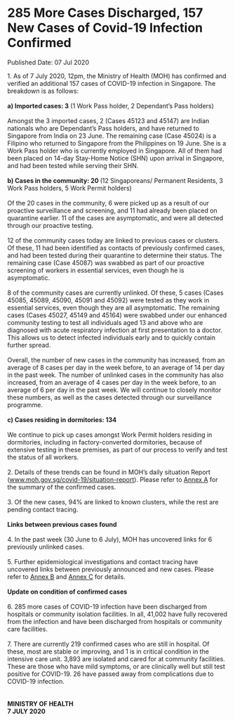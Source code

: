 <html>
    <meta http-equiv="Content-Type" content="text/html; charset=utf-8"/>
    <meta charset="utf-8"/>
    <title>285 More Cases Discharged, 157 New Cases of Covid-19 Infection Confirmed</title>
    <body><h1>285 More Cases Discharged, 157 New Cases of Covid-19 Infection Confirmed</h1>
    <p>Published Date: 07 Jul 2020</p> 1. As of 7 July 2020, 12pm, the Ministry of Health (MOH) has confirmed and verified an additional 157 cases of COVID-19 infection in Singapore. The breakdown is as follows: 
<br>
<br><strong>a) Imported cases: 3</strong> (1 Work Pass holder, 2 Dependant’s Pass holders)
<br>
<br>Amongst the 3 imported cases, 2 (Cases 45123 and 45147) are Indian nationals who are Dependant’s Pass holders, and have returned to Singapore from India on 23 June. The remaining case (Case 45024) is a Filipino who returned to Singapore from the Philippines on 19 June. She is a Work Pass holder who is currently employed in Singapore. All of them had been placed on 14-day Stay-Home Notice (SHN) upon arrival in Singapore, and had been tested while serving their SHN.
<br>
<br><strong>b) Cases in the community: 20 </strong>(12 Singaporeans/ Permanent Residents, 3 Work Pass holders, 5 Work Permit holders)
<br>
<br>Of the 20 cases in the community, 6 were picked up as a result of our proactive surveillance and screening, and 11 had already been placed on quarantine earlier. 11 of the cases are asymptomatic, and were all detected through our proactive testing. 
<br>
<br>12 of the community cases today are linked to previous cases or clusters. Of these, 11 had been identified as contacts of previously confirmed cases, and had been tested during their quarantine to determine their status. The remaining case (Case 45087) was swabbed as part of our proactive screening of workers in essential services, even though he is asymptomatic. 
<br>
<br>8 of the community cases are currently unlinked. Of these, 5 cases (Cases 45085, 45089, 45090, 45091 and 45092) were tested as they work in essential services, even though they are all asymptomatic. The remaining cases (Cases 45027, 45149 and 45164) were swabbed under our enhanced community testing to test all individuals aged 13 and above who are diagnosed with acute respiratory infection at first presentation to a doctor. This allows us to detect infected individuals early and to quickly contain further spread.
<br>
<br>Overall, the number of new cases in the community has increased, from an average of 8 cases per day in the week before, to an average of 14 per day in the past week. The number of unlinked cases in the community has also increased, from an average of 4 cases per day in the week before, to an average of 6 per day in the past week.&nbsp;We will continue to closely monitor these numbers, as well as the cases detected through our surveillance programme.
<br>
<br><strong>c) Cases residing in dormitories: 134
</strong><br>
<br>We continue to pick up cases amongst Work Permit holders residing in dormitories, including in factory-converted dormitories, because of extensive testing in these premises, as part of our process to verify and test the status of all workers. 
<br>
<br>2. Details of these trends can be found in MOH’s daily situation Report (<a href="http://www.moh.gov.sg/covid-19/situation-report">www.moh.gov.sg/covid-19/situation-report</a>). Please refer to <a title="Annex A" href="/docs/librariesprovider5/default-document-library/annex-a-(7-jul).pdf?sfvrsn=1e93486d_0">Annex A</a>&nbsp;for the summary of the confirmed cases. 
<br>
<br>3. Of the new cases, 94% are linked to known clusters, while the rest are pending contact tracing. 
<br>
<br><strong>Links between previous cases found
</strong><br>
<br>4. In the past week (30 June to 6 July), MOH has uncovered links for 6 previously unlinked cases. 
<br>
<br>5. Further epidemiological investigations and contact tracing have uncovered links between previously announced and new cases. Please refer to <a title="Annex B" href="/docs/librariesprovider5/default-document-library/annex-b-(7-jul).pdf?sfvrsn=6a8a54c5_0">Annex B</a>&nbsp;and <a title="Annex C" href="/docs/librariesprovider5/default-document-library/annex-c-(7-jul).pdf?sfvrsn=724bd7d8_0">Annex C</a>&nbsp;for details. 
<br>
<br><strong>Update on condition of confirmed cases
</strong><br>
<br>6. 285 more cases of COVID-19 infection have been discharged from hospitals or community isolation facilities. In all, 41,002 have fully recovered from the infection and have been discharged from hospitals or community care facilities. 
<br>
<br>7. There are currently 219 confirmed cases who are still in hospital. Of these, most are stable or improving, and 1 is in critical condition in the intensive care unit. 3,893 are isolated and cared for at community facilities. These are those who have mild symptoms, or are clinically well but still test positive for COVID-19. 26 have passed away from complications due to COVID-19 infection. 
<br>
<br>
<strong><br>MINISTRY OF HEALTH
<br>7 JULY 2020
</strong><br></body>
</html>